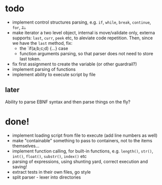 # todo

* implement control structures parsing, e.g. `if`, `while`, `break`, `continue`, `for`, ~~`?:`~~
* make iterator a two level object, internal is move/validate only, externa supports:
`last`, `curr`, `peek` etc, to aleviate code repetition. Then, since we have the `last` method, fix:
  * the `if(a;b;c;d) {...} case
  * function arguments parsing, so that parser does not need to store last token.
* fix first assignment to create the variable (or other guardrail?)
* implement parsing of functions
* implement ability to execute script by file


## later

Ability to parse EBNF syntax and then parse things on the fly?



# done!

* implement loading script from file to execute (add line numbers as well)
* make "containable" something to pass to containers, not to the items themselves...
* implement function calling, for built-in functions, e.g.
`length()`, `str()`, `int()`, `float()`, `substr()`, `index()` etc
* parsing of expressions, using shunting yard, correct execution and saving!
* extract tests in their own files, go style
* split parser - lexer into directories
